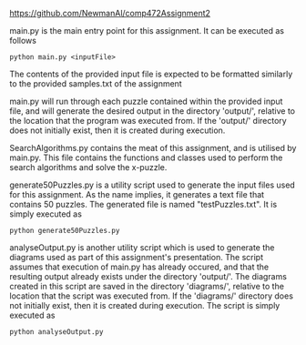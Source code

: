 https://github.com/NewmanAl/comp472Assignment2

main.py is the main entry point for this assignment. It can be executed as follows
```
python main.py <inputFile>
```
The contents of the provided input file is expected to be formatted similarly to the provided samples.txt of the assignment

main.py will run through each puzzle contained within the provided input file, and will generate the desired output in the directory 'output/', relative to the location that the program was executed from. If the 'output/' directory does not initially exist, then it is created during execution.

SearchAlgorithms.py contains the meat of this assignment, and is utilised by main.py. This file contains the functions and classes used to perform the search algorithms and solve the x-puzzle.

generate50Puzzles.py is a utility script used to generate the input files used for this assignment. As the name implies, it generates a text file that contains 50 puzzles. The generated file is named "testPuzzles.txt". It is simply executed as
```
python generate50Puzzles.py
```

analyseOutput.py is another utility script which is used to generate the diagrams used as part of this assignment's presentation. The script assumes that execution of main.py has already occured, and that the resulting output already exists under the directory 'output/'. The diagrams created in this script are saved in the directory 'diagrams/', relative to the location that the script was executed from. If the 'diagrams/' directory does not initially exist, then it is created during execution.
The script is simply executed as
```
python analyseOutput.py
```